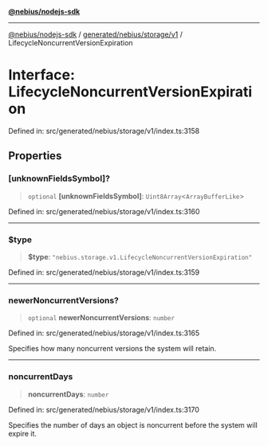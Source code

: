 [**@nebius/nodejs-sdk**](../../../../../README.md)

---

[@nebius/nodejs-sdk](../../../../../README.md) / [generated/nebius/storage/v1](../README.md) / LifecycleNoncurrentVersionExpiration

# Interface: LifecycleNoncurrentVersionExpiration

Defined in: src/generated/nebius/storage/v1/index.ts:3158

## Properties

### \[unknownFieldsSymbol\]?

> `optional` **\[unknownFieldsSymbol\]**: `Uint8Array`\<`ArrayBufferLike`\>

Defined in: src/generated/nebius/storage/v1/index.ts:3160

---

### $type

> **$type**: `"nebius.storage.v1.LifecycleNoncurrentVersionExpiration"`

Defined in: src/generated/nebius/storage/v1/index.ts:3159

---

### newerNoncurrentVersions?

> `optional` **newerNoncurrentVersions**: `number`

Defined in: src/generated/nebius/storage/v1/index.ts:3165

Specifies how many noncurrent versions the system will retain.

---

### noncurrentDays

> **noncurrentDays**: `number`

Defined in: src/generated/nebius/storage/v1/index.ts:3170

Specifies the number of days an object is noncurrent before the system will expire it.
